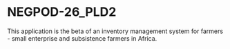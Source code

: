# NEGPOD-26_PLD2
This application is the beta of an inventory management system for farmers -
small enterprise and subsistence farmers in Africa.

